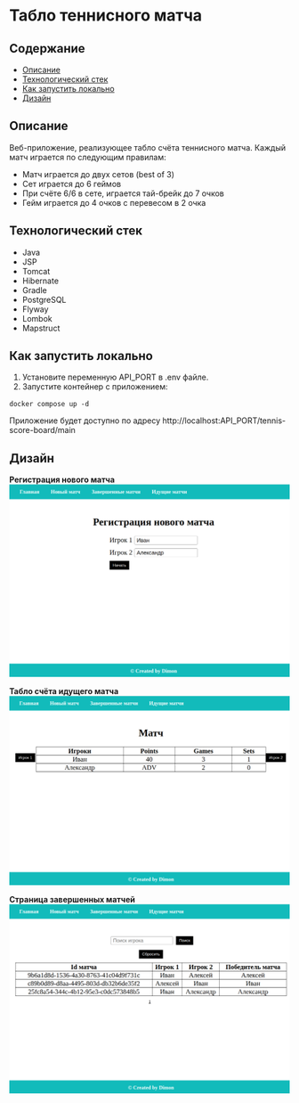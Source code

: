 # Табло теннисного матча
## Содержание
- [Описание](#desc)
- [Технологический стек](#frameworks)
- [Как запустить локально](#run)
- [Дизайн](#design)

<a name="desc"></a>
## Описание
Веб-приложение, реализующее табло счёта теннисного матча.
Каждый матч играется по следующим правилам:
- Матч играется до двух сетов (best of 3)
- Cет играется до 6 геймов
- При счёте 6/6 в сете, играется тай-брейк до 7 очков
- Гейм играется до 4 очков с перевесом в 2 очка

<a name="frameworks"></a>
## Технологический стек
- Java
- JSP
- Tomcat
- Hibernate
- Gradle
- PostgreSQL
- Flyway
- Lombok
- Mapstruct

<a name="run"></a>
## Как запустить локально
1. Установите переменную API_PORT в .env файле.
2. Запустите контейнер с приложением:
```
docker compose up -d
```
Приложение будет доступно по адресу http://localhost:API_PORT/tennis-score-board/main

<a name="design"></a>
## Дизайн
**Регистрация нового матча**
![auth](./img/new-match.png)

**Табло счёта идущего матча**
![score](./img/score.png)

**Страница завершенных матчей**
![finished](./img/finished-matches.png)